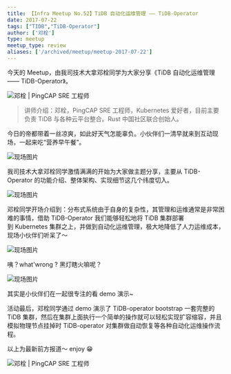 ```yaml
---
title: 【Infra Meetup No.52】TiDB 自动化运维管理 —— TiDB-Operator
date: 2017-07-22
tags: ["TIDB","TiDB-Operator"]
author: ['邓栓']
type: meetup
meetup_type: review
aliases: ['/archived/meetup/meetup-2017-07-22']
---
```


今天的 Meetup，由我司技术大拿邓栓同学为大家分享《TiDB 自动化运维管理 —— TiDB-Operator》。

![邓栓 | PingCAP SRE 工程师](media/meetup-52-20170722/1.jpeg)

>讲师介绍：邓栓，PingCAP SRE 工程师，Kubernetes 爱好者，目前主要负责 TiDB 与各种云平台整合。Rust 中国社区联合创始人。

今日的帝都带着一丝凉爽，如此好天气怎能辜负。小伙伴们一清早就来到互动现场，一起来吃“营养早午餐”。

![现场图片](media/meetup-52-20170722/2.jpeg)

我司技术大拿邓栓同学激情满满的开始为大家做主题分享，主要从 TiDB-Operator 的功能介绍、整体架构、实现细节这几个纬度切入。

![现场图片](media/meetup-52-20170722/3.jpeg)

邓栓同学开场介绍到：分布式系统由于自身的复杂性，其管理和运维通常是非常困难的事情，借助 TiDB-Operator 我们能够轻松地将 TiDB 集群部署到 Kubernetes 集群之上，并做到自动化运维管理，极大地降低了人力运维成本，现场小伙伴们听呆了～

![现场图片](media/meetup-52-20170722/4.jpeg)

咦？what'wrong ? 黑灯瞎火嘛呢？

![现场图片](media/meetup-52-20170722/5.jpeg)

其实是小伙伴们在一起很专注的看 demo 演示~

活动最后，邓栓同学通过 demo 演示了 TiDB-operator bootstrap 一套完整的 TiDB 集群，然后在集群上面执行一个简单的操作就可以轻松实现扩容缩容，并且模拟物理节点挂掉时 TiDB-operator 对集群做自动恢复等各种自动化运维操作流程。

以上为最新前方报道～ enjoy 😁


![邓栓 | PingCAP SRE 工程师](media/meetup-52-20170722/6.jpeg)



